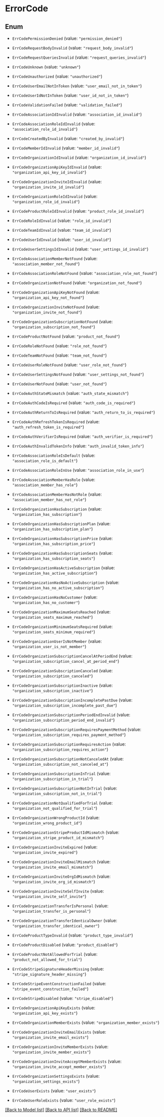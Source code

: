 # ErrorCode

## Enum


* `ErrCodePermissionDenied` (value: `"permission_denied"`)

* `ErrCodeRequestBodyInvalid` (value: `"request_body_invalid"`)

* `ErrCodeRequestQueriesInvalid` (value: `"request_queries_invalid"`)

* `ErrCodeUnknown` (value: `"unknown"`)

* `ErrCodeUnauthorized` (value: `"unauthorized"`)

* `ErrCodeUserEmailNotInToken` (value: `"user_email_not_in_token"`)

* `ErrCodeUserIdNotInToken` (value: `"user_id_not_in_token"`)

* `ErrCodeValidationFailed` (value: `"validation_failed"`)

* `ErrCodeAssociationIdInvalid` (value: `"association_id_invalid"`)

* `ErrCodeAssociationRoleIdInvalid` (value: `"association_role_id_invalid"`)

* `ErrCodeCreatedByInvalid` (value: `"created_by_invalid"`)

* `ErrCodeMemberIdInvalid` (value: `"member_id_invalid"`)

* `ErrCodeOrganizationIdInvalid` (value: `"organization_id_invalid"`)

* `ErrCodeOrganizationApiKeyIdInvalid` (value: `"organization_api_key_id_invalid"`)

* `ErrCodeOrganizationInviteIdInvalid` (value: `"organization_invite_id_invalid"`)

* `ErrCodeOrganizationRoleIdInvalid` (value: `"organization_role_id_invalid"`)

* `ErrCodeProductRoleIdInvalid` (value: `"product_role_id_invalid"`)

* `ErrCodeRoleIdInvalid` (value: `"role_id_invalid"`)

* `ErrCodeTeamIdInvalid` (value: `"team_id_invalid"`)

* `ErrCodeUserIdInvalid` (value: `"user_id_invalid"`)

* `ErrCodeUserSettingsIdInvalid` (value: `"user_settings_id_invalid"`)

* `ErrCodeAssociationMemberNotFound` (value: `"association_member_not_found"`)

* `ErrCodeAssociationRoleNotFound` (value: `"association_role_not_found"`)

* `ErrCodeOrganizationNotFound` (value: `"organization_not_found"`)

* `ErrCodeOrganizationApiKeyNotFound` (value: `"organization_api_key_not_found"`)

* `ErrCodeOrganizationInviteNotFound` (value: `"organization_invite_not_found"`)

* `ErrCodeOrganizationSubscriptionNotFound` (value: `"organization_subscription_not_found"`)

* `ErrCodeProductNotFound` (value: `"product_not_found"`)

* `ErrCodeRoleNotFound` (value: `"role_not_found"`)

* `ErrCodeTeamNotFound` (value: `"team_not_found"`)

* `ErrCodeUserRoleNotFound` (value: `"user_role_not_found"`)

* `ErrCodeUserSettingsNotFound` (value: `"user_settings_not_found"`)

* `ErrCodeUserNotFound` (value: `"user_not_found"`)

* `ErrCodeAuthStateMismatch` (value: `"auth_state_mismatch"`)

* `ErrCodeAuthCodeIsRequired` (value: `"auth_code_is_required"`)

* `ErrCodeAuthReturnToIsRequired` (value: `"auth_return_to_is_required"`)

* `ErrCodeAuthRefreshTokenIsRequired` (value: `"auth_refresh_token_is_required"`)

* `ErrCodeAuthVerifierIsRequired` (value: `"auth_verifier_is_required"`)

* `ErrCodeAuthInvalidTokenInfo` (value: `"auth_invalid_token_info"`)

* `ErrCodeAssociationRoleIsDefault` (value: `"association_role_is_default"`)

* `ErrCodeAssociationRoleInUse` (value: `"association_role_in_use"`)

* `ErrCodeAssociationMemberHasRole` (value: `"association_member_has_role"`)

* `ErrCodeAssociationMemberHasNotRole` (value: `"association_member_has_not_role"`)

* `ErrCodeOrganizationHasSubscription` (value: `"organization_has_subscription"`)

* `ErrCodeOrganizationHasSubscriptionPlan` (value: `"organization_has_subscription_plan"`)

* `ErrCodeOrganizationHasSubscriptionPrice` (value: `"organization_has_subscription_price"`)

* `ErrCodeOrganizationHasSubscriptionSeats` (value: `"organization_has_subscription_seats"`)

* `ErrCodeOrganizationHasActiveSubscription` (value: `"organization_has_active_subscription"`)

* `ErrCodeOrganizationHasNoActiveSubscription` (value: `"organization_has_no_active_subscription"`)

* `ErrCodeOrganizationHasNoCustomer` (value: `"organization_has_no_customer"`)

* `ErrCodeOrganizationMaximumSeatsReached` (value: `"organization_seats_maximum_reached"`)

* `ErrCodeOrganizationMinimumSeatsRequired` (value: `"organization_seats_minimum_required"`)

* `ErrCodeOrganizationUserIsNotMember` (value: `"organization_user_is_not_member"`)

* `ErrCodeOrganizationSubscriptionCancelAtPeriodEnd` (value: `"organization_subscription_cancel_at_period_end"`)

* `ErrCodeOrganizationSubscriptionCanceled` (value: `"organization_subscription_canceled"`)

* `ErrCodeOrganizationSubscriptionInactive` (value: `"organization_subscription_inactive"`)

* `ErrCodeOrganizationSubscriptionIncompletePastDue` (value: `"organization_subscription_incomplete_past_due"`)

* `ErrCodeOrganizationSubscriptionPeriodEndInvalid` (value: `"organization_subscription_period_end_invalid"`)

* `ErrCodeOrganizationSubscriptionRequiresPaymentMethod` (value: `"organization_subscription_requires_payment_method"`)

* `ErrCodeOrganizationSubscriptionRequiresAction` (value: `"organization_subscription_requires_action"`)

* `ErrCodeOrganizationSubscriptionNotCanceledAt` (value: `"organization_subscription_not_canceled_at"`)

* `ErrCodeOrganizationSubscriptionInTrial` (value: `"organization_subscription_in_trial"`)

* `ErrCodeOrganizationSubscriptionNotInTrial` (value: `"organization_subscription_not_in_trial"`)

* `ErrCodeOrganizationNotQualifiedForTrial` (value: `"organization_not_qualified_for_trial"`)

* `ErrCodeOrganizationWrongProductId` (value: `"organization_wrong_product_id"`)

* `ErrCodeOrganizationStripeProductIdMismatch` (value: `"organization_stripe_product_id_mismatch"`)

* `ErrCodeOrganizationInviteExpired` (value: `"organization_invite_expired"`)

* `ErrCodeOrganizationInviteEmailMismatch` (value: `"organization_invite_email_mismatch"`)

* `ErrCodeOrganizationInviteOrgIdMismatch` (value: `"organization_invite_org_id_mismatch"`)

* `ErrCodeOrganizationInviteSelfInvite` (value: `"organization_invite_self_invite"`)

* `ErrCodeOrganizationTransferIsPersonal` (value: `"organization_transfer_is_personal"`)

* `ErrCodeOrganizationTransferIdenticalOwner` (value: `"organization_transfer_identical_owner"`)

* `ErrCodeProductTypeInvalid` (value: `"product_type_invalid"`)

* `ErrCodeProductDisabled` (value: `"product_disabled"`)

* `ErrCodeProductNotAllowedForTrial` (value: `"product_not_allowed_for_trial"`)

* `ErrCodeStripeSignatureHeaderMissing` (value: `"stripe_signature_header_missing"`)

* `ErrCodeStripeEventConstructionFailed` (value: `"stripe_event_construction_failed"`)

* `ErrCodeStripeDisabled` (value: `"stripe_disabled"`)

* `ErrCodeOrganizationApiKeyExists` (value: `"organization_api_key_exists"`)

* `ErrCodeOrganizationMemberExists` (value: `"organization_member_exists"`)

* `ErrCodeOrganizationInviteEmailExists` (value: `"organization_invite_email_exists"`)

* `ErrCodeOrganizationInviteMemberExists` (value: `"organization_invite_member_exists"`)

* `ErrCodeOrganizationInviteAcceptMemberExists` (value: `"organization_invite_accept_member_exists"`)

* `ErrCodeOrganizationSettingsExists` (value: `"organization_settings_exists"`)

* `ErrCodeUserExists` (value: `"user_exists"`)

* `ErrCodeUserRoleExists` (value: `"user_role_exists"`)


[[Back to Model list]](../README.md#documentation-for-models) [[Back to API list]](../README.md#documentation-for-api-endpoints) [[Back to README]](../README.md)


